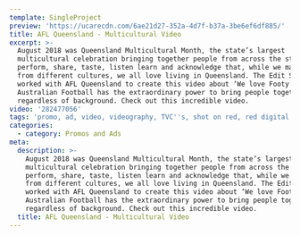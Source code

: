 ```yaml
---
template: SingleProject
preview: 'https://ucarecdn.com/6ae21d27-352a-4d7f-b37a-3be6ef6df885/'
title: AFL Queensland - Multicultural Video
excerpt: >-
  August 2018 was Queensland Multicultural Month, the state’s largest
  multicultural celebration bringing together people from across the state to
  perform, share, taste, listen learn and acknowledge that, while we may come
  from different cultures, we all love living in Queensland. The Edit Suite
  worked with AFL Queensland to create this video about ‘We love Footy’.
  Australian Football has the extraordinary power to bring people together
  regardless of background. Check out this incredible video.
video: '282477056'
tags: 'promo, ad, video, videography, TVC''s, shot on red, red digital cinema,'
categories:
  - category: Promos and Ads
meta:
  description: >-
    August 2018 was Queensland Multicultural Month, the state’s largest
    multicultural celebration bringing together people from across the state to
    perform, share, taste, listen learn and acknowledge that, while we may come
    from different cultures, we all love living in Queensland. The Edit Suite
    worked with AFL Queensland to create this video about ‘We love Footy’.
    Australian Football has the extraordinary power to bring people together
    regardless of background. Check out this incredible video.
  title: AFL Queensland - Multicultural Video
---
```


